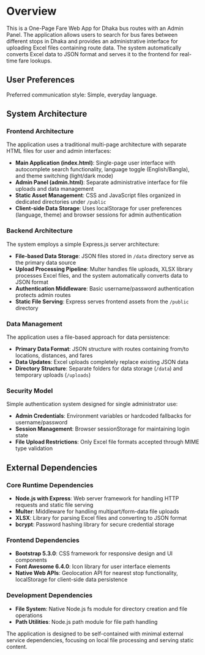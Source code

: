 # Overview

This is a One-Page Fare Web App for Dhaka bus routes with an Admin Panel. The application allows users to search for bus fares between different stops in Dhaka and provides an administrative interface for uploading Excel files containing route data. The system automatically converts Excel data to JSON format and serves it to the frontend for real-time fare lookups.

## User Preferences

Preferred communication style: Simple, everyday language.

## System Architecture

### Frontend Architecture
The application uses a traditional multi-page architecture with separate HTML files for user and admin interfaces:
- **Main Application (index.html)**: Single-page user interface with autocomplete search functionality, language toggle (English/Bangla), and theme switching (light/dark mode)
- **Admin Panel (admin.html)**: Separate administrative interface for file uploads and data management
- **Static Asset Management**: CSS and JavaScript files organized in dedicated directories under `/public`
- **Client-side Data Storage**: Uses localStorage for user preferences (language, theme) and browser sessions for admin authentication

### Backend Architecture
The system employs a simple Express.js server architecture:
- **File-based Data Storage**: JSON files stored in `/data` directory serve as the primary data source
- **Upload Processing Pipeline**: Multer handles file uploads, XLSX library processes Excel files, and the system automatically converts data to JSON format
- **Authentication Middleware**: Basic username/password authentication protects admin routes
- **Static File Serving**: Express serves frontend assets from the `/public` directory

### Data Management
The application uses a file-based approach for data persistence:
- **Primary Data Format**: JSON structure with routes containing from/to locations, distances, and fares
- **Data Updates**: Excel uploads completely replace existing JSON data
- **Directory Structure**: Separate folders for data storage (`/data`) and temporary uploads (`/uploads`)

### Security Model
Simple authentication system designed for single administrator use:
- **Admin Credentials**: Environment variables or hardcoded fallbacks for username/password
- **Session Management**: Browser sessionStorage for maintaining login state
- **File Upload Restrictions**: Only Excel file formats accepted through MIME type validation

## External Dependencies

### Core Runtime Dependencies
- **Node.js with Express**: Web server framework for handling HTTP requests and static file serving
- **Multer**: Middleware for handling multipart/form-data file uploads
- **XLSX**: Library for parsing Excel files and converting to JSON format
- **bcrypt**: Password hashing library for secure credential storage

### Frontend Dependencies
- **Bootstrap 5.3.0**: CSS framework for responsive design and UI components
- **Font Awesome 6.4.0**: Icon library for user interface elements
- **Native Web APIs**: Geolocation API for nearest stop functionality, localStorage for client-side data persistence

### Development Dependencies
- **File System**: Native Node.js fs module for directory creation and file operations
- **Path Utilities**: Node.js path module for file path handling

The application is designed to be self-contained with minimal external service dependencies, focusing on local file processing and serving static content.